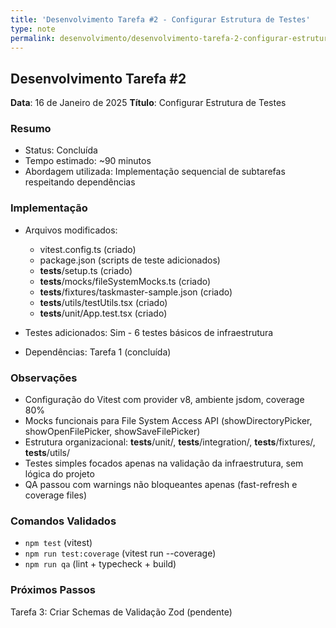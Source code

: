```yaml
---
title: 'Desenvolvimento Tarefa #2 - Configurar Estrutura de Testes'
type: note
permalink: desenvolvimento/desenvolvimento-tarefa-2-configurar-estrutura-de-testes
---
```


## Desenvolvimento Tarefa #2
**Data**: 16 de Janeiro de 2025
**Título**: Configurar Estrutura de Testes

### Resumo
- Status: Concluída
- Tempo estimado: ~90 minutos
- Abordagem utilizada: Implementação sequencial de subtarefas respeitando dependências

### Implementação
- Arquivos modificados:
  - vitest.config.ts (criado)
  - package.json (scripts de teste adicionados)
  - __tests__/setup.ts (criado)
  - __tests__/mocks/fileSystemMocks.ts (criado)
  - __tests__/fixtures/taskmaster-sample.json (criado)
  - __tests__/utils/testUtils.tsx (criado)
  - __tests__/unit/App.test.tsx (criado)

- Testes adicionados: Sim - 6 testes básicos de infraestrutura
- Dependências: Tarefa 1 (concluída)

### Observações
- Configuração do Vitest com provider v8, ambiente jsdom, coverage 80%
- Mocks funcionais para File System Access API (showDirectoryPicker, showOpenFilePicker, showSaveFilePicker)
- Estrutura organizacional: __tests__/unit/, __tests__/integration/, __tests__/fixtures/, __tests__/utils/
- Testes simples focados apenas na validação da infraestrutura, sem lógica do projeto
- QA passou com warnings não bloqueantes apenas (fast-refresh e coverage files)

### Comandos Validados
- `npm test` (vitest)
- `npm run test:coverage` (vitest run --coverage)
- `npm run qa` (lint + typecheck + build)

### Próximos Passos
Tarefa 3: Criar Schemas de Validação Zod (pendente)